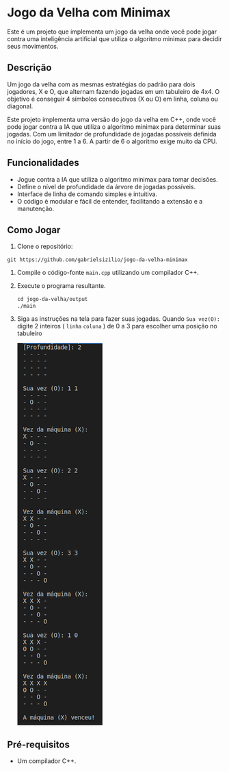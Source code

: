 # Jogo da Velha com Minimax

Este é um projeto que implementa um jogo da velha onde você pode jogar contra uma inteligência artificial que utiliza o algoritmo minimax para decidir seus movimentos.

## Descrição

Um jogo da velha com as mesmas estratégias do padrão para dois jogadores, X e O, que alternam fazendo jogadas em um tabuleiro de 4x4. O objetivo é conseguir 4 símbolos consecutivos (X ou O) em linha, coluna ou diagonal.

Este projeto implementa uma versão do jogo da velha em C++, onde você pode jogar contra a IA que utiliza o algoritmo minimax para determinar suas jogadas. Com um limitador de profundidade de jogadas possíveis definida no início do jogo, entre 1 a 6. A partir de 6 o algoritmo exige muito da CPU.

## Funcionalidades

- Jogue contra a IA que utiliza o algoritmo minimax para tomar decisões.
- Define o nível de profundidade da árvore de jogadas possíveis.
- Interface de linha de comando simples e intuitiva.
- O código é modular e fácil de entender, facilitando a extensão e a manutenção.

## Como Jogar

1. Clone o repositório:
  ```
  git https://github.com/gabrielsizilio/jogo-da-velha-minimax
  ```
1. Compile o código-fonte ``main.cpp`` utilizando um compilador C++.
2. Execute o programa resultante.
   ```
   cd jogo-da-velha/output
   ./main
   ``` 
4. Siga as instruções na tela para fazer suas jogadas. Quando `Sua vez(O):` digite 2 inteiros ( `linha` `coluna` ) de 0 a 3 para escolher uma posição no tabuleiro
   
   ![Descrição da captura de tela](Screenshot.png)

## Pré-requisitos

- Um compilador C++.
